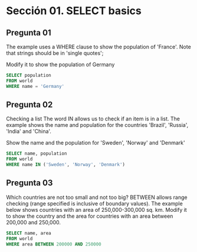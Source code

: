 
# Sección 01. SELECT basics

## Pregunta 01

The example uses a WHERE clause to show the population of 'France'. Note that strings should be in 'single quotes';

Modify it to show the population of Germany

```sql
SELECT population
FROM world
WHERE name = 'Germany'
```

## Pregunta 02

Checking a list The word IN allows us to check if an item is in a list. The example shows the name and population for the countries 'Brazil', 'Russia', 'India' and 'China'.

Show the name and the population for 'Sweden', 'Norway' and 'Denmark'

```sql
SELECT name, population 
FROM world
WHERE name IN ('Sweden', 'Norway', 'Denmark')
```

## Pregunta 03

Which countries are not too small and not too big? BETWEEN allows range checking (range specified is inclusive of boundary values). The example below shows countries with an area of 250,000-300,000 sq. km. Modify it to show the country and the area for countries with an area between 200,000 and 250,000.

```sql
SELECT name, area 
FROM world
WHERE area BETWEEN 200000 AND 250000
```

